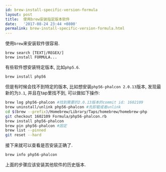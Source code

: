 ```yaml
---
id: brew-install-specific-version-formula
layout: post
title:  使用brew安装指定版本软件
date:   '2017-08-24 23:44 +0800'
permalink: brew-install-specific-version-formula.html
---
```


使用`brew`来安装软件很容易.
```
brew search [TEXT|/REGEX/]
brew install FORMULA...
```

有些软件想安装特定版本, 比如`php5.6`.
```
brew install php56
```

但是有时候会找不到特定的版本, 比如想安装`php56-phalcon 2.0.13`版本, 发现最新的为`3.1`, 并且在tap里找不到, 可以做如下操作:
```bash
brew log php56-phalcon #找到需要的2.0.13版本的commit id: 1602109
brew uninstall/unlink php56-phalcon #先卸载或者unlink
cd $(brew --prefix)/Homebrew/Library/Taps/homebrew/homebrew-php
git checkout 1602109 Formula/php56-phalcon.rb
brew install php56-phalcon
brew pin php56-phalcon #固定
brew list --pinned
git reset --hard
```

接下来就可以查看是否安装正确了.
```
brew info php56-phalcon
```

上面的步骤应该安装其他软件的历史版本.
